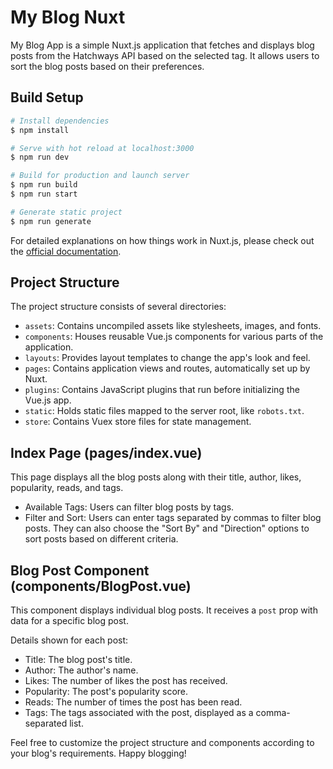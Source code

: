 # My Blog Nuxt

My Blog App is a simple Nuxt.js application that fetches and displays blog posts from the Hatchways API based on the selected tag. It allows users to sort the blog posts based on their preferences.

## Build Setup

```bash
# Install dependencies
$ npm install

# Serve with hot reload at localhost:3000
$ npm run dev

# Build for production and launch server
$ npm run build
$ npm run start

# Generate static project
$ npm run generate
```

For detailed explanations on how things work in Nuxt.js, please check out the [official documentation](https://nuxtjs.org).

## Project Structure

The project structure consists of several directories:

- `assets`: Contains uncompiled assets like stylesheets, images, and fonts.
- `components`: Houses reusable Vue.js components for various parts of the application.
- `layouts`: Provides layout templates to change the app's look and feel.
- `pages`: Contains application views and routes, automatically set up by Nuxt.
- `plugins`: Contains JavaScript plugins that run before initializing the Vue.js app.
- `static`: Holds static files mapped to the server root, like `robots.txt`.
- `store`: Contains Vuex store files for state management.

## Index Page (pages/index.vue)

This page displays all the blog posts along with their title, author, likes, popularity, reads, and tags.

- Available Tags: Users can filter blog posts by tags.
- Filter and Sort: Users can enter tags separated by commas to filter blog posts. They can also choose the "Sort By" and "Direction" options to sort posts based on different criteria.

## Blog Post Component (components/BlogPost.vue)

This component displays individual blog posts. It receives a `post` prop with data for a specific blog post.

Details shown for each post:

- Title: The blog post's title.
- Author: The author's name.
- Likes: The number of likes the post has received.
- Popularity: The post's popularity score.
- Reads: The number of times the post has been read.
- Tags: The tags associated with the post, displayed as a comma-separated list.

Feel free to customize the project structure and components according to your blog's requirements. Happy blogging!
